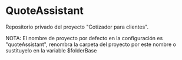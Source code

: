 # QuoteAssistant
Repositorio privado del proyecto "Cotizador para clientes".

NOTA: El nombre de proyecto por defecto en la configuración es "quoteAssistant", renombra la carpeta del proyecto por este nombre o sustituyelo en la variable $folderBase
